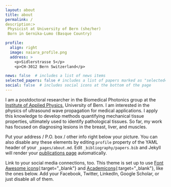 ```yaml
---
layout: about
title: about
permalink: /
description:>
 Physicist at University of Bern (she/her)
 Born in Gernika-Lumo (Basque Country)

profile:
  align: right
  image: naiara_profile.png
  address: >
    <p>Sidlerstrasse 5</p>
    <p>CH-3012 Bern Switzerland</p>

news: false  # includes a list of news items
selected_papers: false # includes a list of papers marked as "selected={true}"
social: false  # includes social icons at the bottom of the page
---
```


I am a postdoctoral researcher in the Biomedical Photonics group at the [Institute of Applied Physics](https://www.iap.unibe.ch/), University of Bern. I am interested in the physics of ultrasound wave propagation for medical applications. I apply this knowledge to develop methods quantifying mechanical tissue properties, ultimately used to identify pathological tissues. So far, my work has focused on diagnosing lesions in the breast, liver, and muscles. 


Put your address / P.O. box / other info right below your picture. You can also disable any these elements by editing `profile` property of the YAML header of your `_pages/about.md`. Edit `_bibliography/papers.bib` and Jekyll will render your [publications page](/al-folio/publications/) automatically.

Link to your social media connections, too. This theme is set up to use [Font Awesome icons](http://fortawesome.github.io/Font-Awesome/){:target="\_blank"} and [Academicons](https://jpswalsh.github.io/academicons/){:target="\_blank"}, like the ones below. Add your Facebook, Twitter, LinkedIn, Google Scholar, or just disable all of them.
